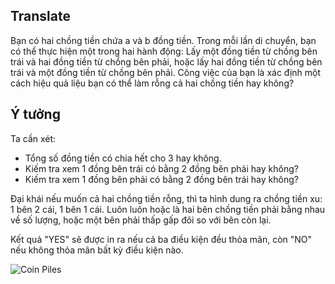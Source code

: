 ## Translate
Bạn có hai chồng tiền chứa a và b đồng tiền. Trong mỗi lần di chuyển, bạn có thể thực hiện một trong hai hành động: Lấy một đồng tiền từ chồng bên trái và hai đồng tiền từ chồng bên phải, hoặc lấy hai đồng tiền từ chồng bên trái và một đồng tiền từ chồng bên phải. Công việc của bạn là xác định một cách hiệu quả liệu bạn có thể làm rỗng cả hai chồng tiền hay không?

## Ý tưởng
Ta cần xét:
- Tổng số đồng tiền có chia hết cho 3 hay không.
- Kiếm tra xem 1 đồng bên trái có bằng 2 đồng bên phải hay không?
- Kiếm tra xem 1 đồng bên phải có bằng 2 đồng bên trái hay không?

Đại khái nếu muốn cả hai chồng tiền rỗng, thì ta hình dung ra chồng tiền xu: 1 bên 2 cái, 1 bên 1 cái. Luôn luôn hoặc là hai bên chồng tiền phải bằng nhau về số lượng, hoặc một bên phải thấp gấp đôi so với bên còn lại.

Kết quả "YES" sẽ được in ra nếu cả ba điều kiện đều thỏa mãn, còn "NO" nếu không thỏa mãn bất kỳ điều kiện nào.

![Coin Piles](https://github.com/user-attachments/assets/13b5615c-9b05-440d-bc44-5df0462f0dc6)
